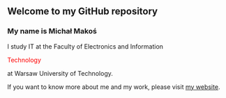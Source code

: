 ## Welcome to my GitHub repository

### My name is Michał Makoś

I study IT at the Faculty of Electronics and Information <p style="color:red">Technology</p> at Warsaw University of Technology.

If you want to know more about me and my work, please visit <span style="color:red">[my website](http://mmakos.pl/)</span>.

<!--
**mmakos/mmakos** is a ✨ _special_ ✨ repository because its `README.md` (this file) appears on your GitHub profile.

Here are some ideas to get you started:

- 🔭 I’m currently working on ...
- 🌱 I’m currently learning ...
- 👯 I’m looking to collaborate on ...
- 🤔 I’m looking for help with ...
- 💬 Ask me about ...
- 📫 How to reach me: ...
- 😄 Pronouns: ...
- ⚡ Fun fact: ...
-->
